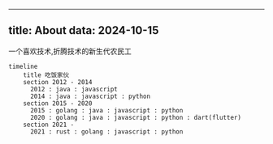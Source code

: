 
---
title: About
data: 2024-10-15
---

一个喜欢技术,折腾技术的新生代农民工

```mermaid
timeline
    title 吃饭家伙
    section 2012 - 2014
      2012 : java : javascript 
      2014 : java : javascript : python
    section 2015 - 2020
      2015 : golang : java : javascript : python
      2020 : golang : java : javascript : python : dart(flutter)
    section 2021 -
      2021 : rust : golang : javascript : python
```
